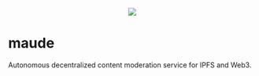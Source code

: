 <p align="center">
  <img src="https://dm2301files.storage.live.com/y4mrBeJ-104IURT4UDC_5Y-1bdzXLtv72I9THP8ffFZNROWD9LsF9DwsdaSXdJgKMHmJ3iekW58WUjq9unQKKyAprOW-kEFa4sMqQCP5sNqvmoHX3NwyVC3bWHNH9NP4AFhjqh-2FSUjsKfADUQabJctukDUE2XXr_a04fDWKr4PliicLZrjhsz8SEX3Sh3gr1j?width=256&height=256&cropmode=none" />
</p>

# maude
Autonomous decentralized content moderation service for IPFS and Web3.
